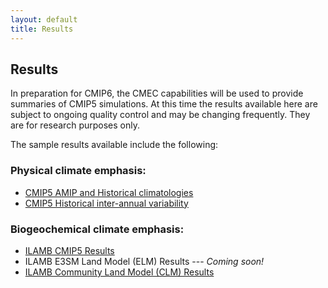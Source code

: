 ```yaml
---
layout: default
title: Results
---
```


## Results

In preparation for CMIP6, the CMEC capabilities will be used to provide summaries of CMIP5 simulations. At this time the results available here are subject to ongoing quality control and may be changing frequently. They are for research purposes only.

The sample results available include the following:

### Physical climate emphasis:

* [CMIP5 AMIP and Historical climatologies](physical_results.html "CMIP5 AMIP and Historical climatologies")
* [CMIP5 Historical inter-annual variability](physical_results_extropvar.html "CMIP5 Historical extra-tropical variability")


### Biogeochemical climate emphasis:

* [ILAMB CMIP5 Results](http://ilamb.ornl.gov/CMIP5 "ILAMB CMIP5 Results")
* ILAMB E3SM Land Model (ELM) Results --- *Coming soon!*
* [ILAMB Community Land Model (CLM) Results](http://ilamb.ornl.gov/CLM "ILAMB CLM Results")

